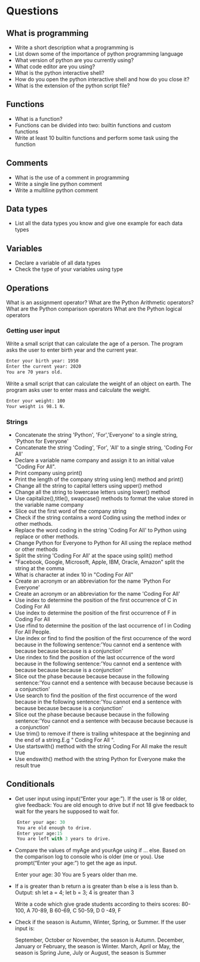 # Questions

## What is programming

- Write a short description what a programming is
- List down some of the importance of python programming language
- What version of python are you currently using? 
- What code editor are you using?
- What is the python interactive shell?
- How do you open the python interactive shell and how do you close it?
- What is the extension of the python script file?

## Functions

  - What is a function?
  - Functions can be divided into two: builtin functions and custom functions
  - Write at least 10 builtin functions and perform some task using the function

## Comments
  
- What is the use of a comment in programming
- Write a single line python comment
- Write a multiline python comment

## Data types

- List all the data types you know and give one example for each data types
  
## Variables

- Declare a variable of all data types
- Check the type of your variables using type
  
## Operations

What is an assignment operator?
What are the Python Arithmetic operators?
What are the Python comparison operators
What are the Python logical operators

### Getting user input

Write a small script that can calculate the age of a person. The program asks the user to enter birth year and the current year.

```sh
Enter your birth year: 1950
Enter the current year: 2020
You are 70 years old.
```

Write a small script that can calculate the weight of an object on earth. The program asks user to enter mass and calculate the weight.

```sh
Enter your weight: 100
Your weight is 98.1 N.
```

### Strings

- Concatenate the string 'Python', 'For','Everyone' to a single string, 'Python for Everyone'
- Concatenate the string 'Coding', 'For', 'All' to a single string, 'Coding For All'
- Declare a variable name company and assign it to an initial value "Coding For All".
- Print company using print()
- Print the length of the company string using len() method and print()
- Change all the string to capital letters using upper() method
- Change all the string to lowercase letters using lower() method
- Use capitalize(),title(), swapcase() methods to format the value stored in the variable name company
- Slice out the first word of the company string
- Check if the string contains a word Coding using the method index or other methods.
- Replace the word coding in the string 'Coding For All' to Python using replace or other methods.
- Change Python for Everyone to Python for All using the replace method or other methods
- Split the string 'Coding For All' at the space using split() method
- "Facebook, Google, Microsoft, Apple, IBM, Oracle, Amazon" split the string at the comma
- What is character at index 10 in "Coding For All"
- Create an acronym or an abbreviation for the name 'Python For Everyone'
- Create an acronym or an abbreviation for the name 'Coding For All'
- Use index to determine the position of the first occurrence of C in Coding For All
- Use index to determine the position of the first occurrence of F in Coding For All
- Use rfind to determine the position of the last occurrence of l in Coding For All People.
- Use index or find to find the position of the first occurrence of the word because in the following sentence:'You cannot end a sentence with because because because is a conjunction'
- Use rindex to find the position of the last occurrence of the word because in the following sentence:'You cannot end a sentence with because because because is a conjunction'
- Slice out the phase because because because in the following sentence:'You cannot end a sentence with because because because is a conjunction'
- Use search to find the position of the first occurrence of the word because in the following sentence:'You cannot end a sentence with because because because is a conjunction'
- Slice out the phase because because because in the following sentence:'You cannot end a sentence with because because because is a conjunction'
- Use trim() to remove if there is trailing whitespace at the beginning and the end of a string.E.g " Coding For All ".
- Use startswith() method with the string Coding For All make the result true
- Use endswith() method with the string Python for Everyone make the result true

## Conditionals

- Get user input using input(“Enter your age:”). If the user is 18 or older, give feedback: You are old enough to drive but if not 18 give feedback to wait for the years he supposed to wait for.
  
```py
    Enter your age: 30
    You are old enough to drive.
    Enter your age:15
    You are left with 3 years to drive.
```

- Compare the values of myAge and yourAge using if … else. Based on the comparison log to console who is older (me or you). Use prompt(“Enter your age:”) to get the age as input.

    Enter your age: 30
    You are 5 years older than me.

- If a is greater than b return a is greater than b else a is less than b. Output: sh let a = 4; let b = 3; 4 is greater than 3

    Write a code which give grade students according to theirs scores:
        80-100, A
        70-89, B
        60-69, C
        50-59, D
        0 -49, F

- Check if the season is Autumn, Winter, Spring, or Summer. If the user input is:

    September, October or November, the season is Autumn.
    December, January or February, the season is Winter.
    March, April or May, the season is Spring
    June, July or August, the season is Summer
